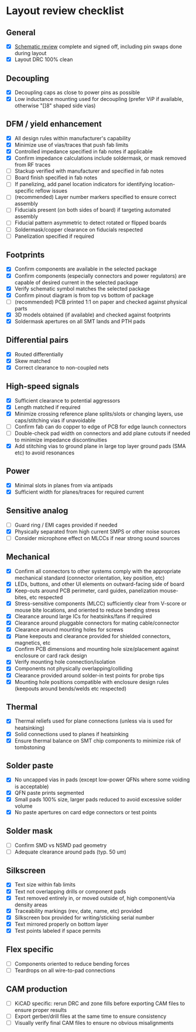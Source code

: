 # Layout review checklist

## General

* [x] [Schematic review](schematic-checklist.md) complete and signed off, including pin swaps done during layout
* [x] Layout DRC 100% clean

## Decoupling

* [x] Decoupling caps as close to power pins as possible
* [x] Low inductance mounting used for decoupling (prefer ViP if available, otherwise "[]8" shaped side vias)

## DFM / yield enhancement

* [x] All design rules within manufacturer's capability
* [x] Minimize use of vias/traces that push fab limits
* [x] Controlled impedance specified in fab notes if applicable
* [x] Confirm impedance calculations include soldermask, or mask removed from RF traces
* [ ] Stackup verified with manufacturer and specified in fab notes
* [ ] Board finish specified in fab notes
* [ ] If panelizing, add panel location indicators for identifying location-specific reflow issues
* [ ] (recommended) Layer number markers specified to ensure correct assembly
* [ ] Fiducials present (on both sides of board) if targeting automated assembly
* [ ] Fiducial pattern asymmetric to detect rotated or flipped boards
* [ ] Soldermask/copper clearance on fiducials respected
* [ ] Panelization specified if required

## Footprints

* [x] Confirm components are available in the selected package
* [x] Confirm components (especially connectors and power regulators) are capable of desired current in the selected package
* [x] Verify schematic symbol matches the selected package
* [x] Confirm pinout diagram is from top vs bottom of package
* [ ] (recommended) PCB printed 1:1 on paper and checked against physical parts
* [x] 3D models obtained (if available) and checked against footprints
* [x] Soldermask apertures on all SMT lands and PTH pads

## Differential pairs
* [x] Routed differentially
* [x] Skew matched
* [x] Correct clearance to non-coupled nets

## High-speed signals

* [x] Sufficient clearance to potential aggressors
* [x] Length matched if required
* [x] Minimize crossing reference plane splits/slots or changing layers, use caps/stitching vias if unavoidable
* [ ] Confirm fab can do copper to edge of PCB for edge launch connectors
* [ ] Double-check pad width on connectors and add plane cutouts if needed to minimize impedance discontinuities
* [x] Add stitching vias to ground plane in large top layer ground pads (SMA etc) to avoid resonances

## Power
* [x] Minimal slots in planes from via antipads
* [x] Sufficient width for planes/traces for required current

## Sensitive analog
* [ ] Guard ring / EMI cages provided if needed
* [x] Physically separated from high current SMPS or other noise sources
* [ ] Consider microphone effect on MLCCs if near strong sound sources

## Mechanical
* [x] Confirm all connectors to other systems comply with the appropriate mechanical standard (connector orientation, key position, etc)
* [x] LEDs, buttons, and other UI elements on outward-facing side of board
* [x] Keep-outs around PCB perimeter, card guides, panelization mouse-bites, etc respected
* [x] Stress-sensitive components (MLCC) sufficiently clear from V-score or mouse bite locations, and oriented to reduce
bending stress
* [x] Clearance around large ICs for heatsinks/fans if required
* [x] Clearance around pluggable connectors for mating cable/connector
* [x] Clearance around mounting holes for screws
* [x] Plane keepouts and clearance provided for shielded connectors, magnetics, etc
* [x] Confirm PCB dimensions and mounting hole size/placement against enclosure or card rack design
* [x] Verify mounting hole connection/isolation
* [x] Components not physically overlapping/colliding
* [x] Clearance provided around solder-in test points for probe tips
* [x] Mounting hole positions compatible with enclosure design rules (keepouts around bends/welds etc respected)

## Thermal

* [x] Thermal reliefs used for plane connections (unless via is used for heatsinking)
* [x] Solid connections used to planes if heatsinking
* [x] Ensure thermal balance on SMT chip components to minimize risk of tombstoning

## Solder paste

* [x] No uncapped vias in pads (except low-power QFNs where some voiding is acceptable)
* [x] QFN paste prints segmented
* [x] Small pads 100% size, larger pads reduced to avoid excessive solder volume
* [x] No paste apertures on card edge connectors or test points

## Solder mask

* [ ] Confirm SMD vs NSMD pad geometry
* [ ] Adequate clearance around pads (typ. 50 um)

## Silkscreen

* [x] Text size within fab limits
* [x] Text not overlapping drills or component pads
* [x] Text removed entirely in, or moved outside of, high component/via density areas
* [x] Traceability markings (rev, date, name, etc) provided
* [x] Silkscreen box provided for writing/sticking serial number
* [x] Text mirrored properly on bottom layer
* [x] Test points labeled if space permits

## Flex specific
* [ ] Components oriented to reduce bending forces
* [ ] Teardrops on all wire-to-pad connections

## CAM production
* [ ] KiCAD specific: rerun DRC and zone fills before exporting CAM files to ensure proper results
* [ ] Export gerber/drill files at the same time to ensure consistency
* [ ] Visually verify final CAM files to ensure no obvious misalignments
